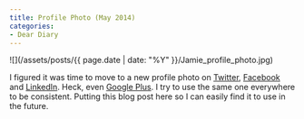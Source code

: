 ```yaml
---
title: Profile Photo (May 2014)
categories:
- Dear Diary
---
```


![](/assets/posts/{{ page.date | date: "%Y" }}/Jamie_profile_photo.jpg)
  



I figured it was time to move to a new profile photo on [Twitter](https://twitter.com/thingles), [Facebook](https://www.facebook.com/thingles) and [LinkedIn](https://www.linkedin.com/in/jthingelstad). Heck, even [Google Plus](https://plus.google.com/u/1/+JamieThingelstad/posts). I try to use the same one everywhere to be consistent. Putting this blog post here so I can easily find it to use in the future.
